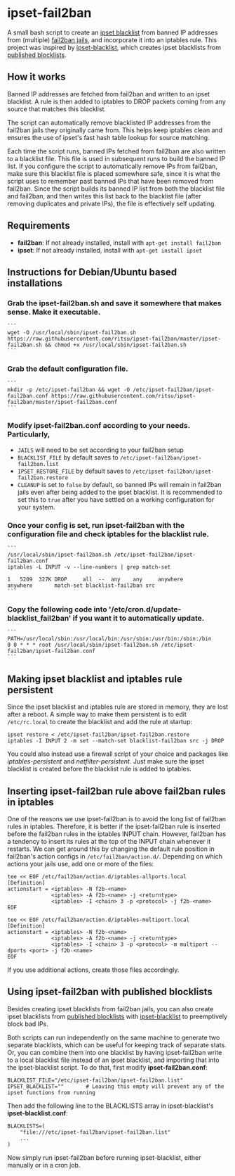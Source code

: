 ipset-fail2ban
===============

A small bash script to create an [ipset blacklist](http://ipset.netfilter.org/) from banned IP addresses from (multiple)
[fail2ban jails](https://github.com/fail2ban/fail2ban), and incorporate it into an iptables rule. This project was
inspired by [ipset-blacklist](https://github.com/trick77/ipset-blacklist), which creates ipset blacklists from
[published blocklists](#using-ipset-fail2ban-with-published-blocklists).

## How it works
Banned IP addresses are fetched from fail2ban and written to an ipset blacklist. A rule is then added to iptables to
DROP packets coming from any source that matches this blacklist.

The script can automatically remove blacklisted IP addresses from the fail2ban jails they originally came from.
This helps keep iptables clean and ensures the use of ipset's fast hash table lookup for source matching.

Each time the script runs, banned IPs fetched from fail2ban are also written to a blacklist file. This file is used
in subsequent runs to build the banned IP list. If you configure the script to automatically remove IPs from fail2ban,
make sure this blacklist file is placed somewhere safe, since it is what the script uses to remember past banned IPs
that have been removed from fail2ban. Since the script builds its banned IP list from both the blacklist file and
fail2ban, and then writes this list back to the blacklist file (after removing duplicates and private IPs), the file is
effectively self updating.

## Requirements
- **fail2ban**: If not already installed, install with `apt-get install fail2ban`
- **ipset**: If not already installed, install with `apt-get install ipset`

## Instructions for Debian/Ubuntu based installations

### Grab the **ipset-fail2ban.sh** and save it somewhere that makes sense. Make it executable.
    ```
    wget -O /usr/local/sbin/ipset-fail2ban.sh https://raw.githubusercontent.com/ritsu/ipset-fail2ban/master/ipset-fail2ban.sh && chmod +x /usr/local/sbin/ipset-fail2ban.sh
    ```

### Grab the default configuration file.
    ```
    mkdir -p /etc/ipset-fail2ban && wget -O /etc/ipset-fail2ban/ipset-fail2ban.conf https://raw.githubusercontent.com/ritsu/ipset-fail2ban/master/ipset-fail2ban.conf
    ```

### Modify **ipset-fail2ban.conf** according to your needs. Particularly,
- `JAILS` will need to be set according to your fail2ban setup
- `BLACKLIST_FILE` by default saves to `/etc/ipset-fail2ban/ipset-fail2ban.list`
- `IPSET_RESTORE_FILE` by default saves to `/etc/ipset-fail2ban/ipset-fail2ban.restore`
- `CLEANUP` is set to `false` by default, so banned IPs will remain in fail2ban jails even after being added to the
ipset blacklist. It is recommended to set this to `true` after you have settled on a working configuration for your
system.

### Once your config is set, run ipset-fail2ban with the configuration file and check iptables for the blacklist rule.
    ```
    /usr/local/sbin/ipset-fail2ban.sh /etc/ipset-fail2ban/ipset-fail2ban.conf
    iptables -L INPUT -v --line-numbers | grep match-set

    1   5209  327K DROP     all  --  any    any     anywhere       anywhere       match-set blacklist-fail2ban src
    ```

### Copy the following code into '/etc/cron.d/update-blacklist_fail2ban' if you want it to automatically update.
    ```
    PATH=/usr/local/sbin:/usr/local/bin:/usr/sbin:/usr/bin:/sbin:/bin
    0 0 * * * root /usr/local/sbin/ipset-fail2ban.sh /etc/ipset-fail2ban/ipset-fail2ban.conf
    ```

## Making ipset blacklist and iptables rule persistent
Since the ipset blacklist and iptables rule are stored in memory, they are lost after a reboot. A simple way to make
them persistent is to edit `/etc/rc.local` to create the blacklist and add the rule at startup:
```
ipset restore < /etc/ipset-fail2ban/ipset-fail2ban.restore
iptables -I INPUT 2 -m set --match-set blacklist-fail2ban src -j DROP
```

You could also instead use a firewall script of your choice and packages like _iptables-persistent_ and _netfilter-persistent_.
Just make sure the ipset blacklist is created before the blacklist rule is added to iptables.

## Inserting ipset-fail2ban rule above fail2ban rules in iptables
One of the reasons we use ipset-fail2ban is to avoid the long list of fail2ban rules in iptables. Therefore, it is
better if the ipset-fail2ban rule is inserted before the fail2ban rules in the iptables INPUT chain. However, fail2ban
has a tendency to insert its rules at the top of the INPUT chain whenever it restarts. We can get around this by
changing the default rule position in fail2ban's action configs in `/etc/fail2ban/action.d/`. Depending on which
actions your jails use, add one or more of the files:
```
tee << EOF /etc/fail2ban/action.d/iptables-allports.local
[Definition]
actionstart = <iptables> -N f2b-<name>
              <iptables> -A f2b-<name> -j <returntype>
              <iptables> -I <chain> 3 -p <protocol> -j f2b-<name>
EOF
```
```
tee << EOF /etc/fail2ban/action.d/iptables-multiport.local
[Definition]
actionstart = <iptables> -N f2b-<name>
              <iptables> -A f2b-<name> -j <returntype>
              <iptables> -I <chain> 3 -p <protocol> -m multiport --dports <port> -j f2b-<name>
EOF
```
If you use additional actions, create those files accordingly.

## Using ipset-fail2ban with published blocklists
Besides creating ipset blacklists from fail2ban jails, you can also create ipset blacklists from
[published blocklists](https://github.com/firehol/blocklist-ipsets) with
[ipset-blacklist](https://github.com/trick77/ipset-blacklist) to preemptively block bad IPs.

Both scripts can run independently on the same machine to generate two separate blacklists, which can be useful for
keeping track of separate stats. Or, you can combine them into one blacklist by having ipset-fail2ban write to a local
blacklist file instead of an ipset blacklist, and importing that into the ipset-blacklist script. To do that, first
modify **ipset-fail2ban.conf**:
```
BLACKLIST_FILE="/etc/ipset-fail2ban/ipset-fail2ban.list"
IPSET_BLACKLIST=""       # Leaving this empty will prevent any of the ipset functions from running
```
Then add the following line to the BLACKLISTS array in ipset-blacklist's **ipset-blacklist.conf**:
```
BLACKLISTS=(
    "file:///etc/ipset-fail2ban/ipset-fail2ban.list"
    ...
)
```
Now simply run ipset-fail2ban before running ipset-blacklist, either manually or in a cron job.
